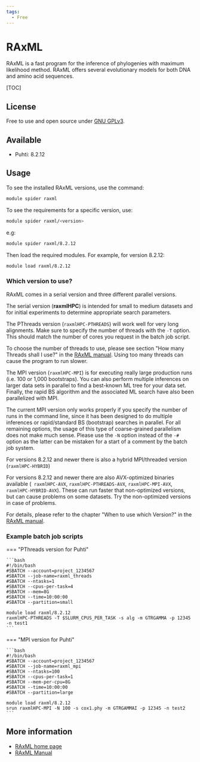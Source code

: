 ```yaml
---
tags:
  - Free
---
```


# RAxML

RAxML is a fast program for the inference of phylogenies with maximum likelihood method. RAxML offers several evolutionary models for both DNA and amino acid sequences.

[TOC]

## License

Free to use and open source under [GNU GPLv3](https://www.gnu.org/licenses/gpl-3.0.html).

## Available

- Puhti: 8.2.12

## Usage

To see the installed RAxML versions, use the command:

```bash
module spider raxml
```

To see the requirements for a specific version, use:

```bash
module spider raxml/<version>
```

e.g:

```bash
module spider raxml/8.2.12
```

Then load the required modules. For example, for version 8.2.12:

```bash
module load raxml/8.2.12
```

### Which version to use?

RAxML comes in a serial version and three different parallel versions.

The serial version (**raxmlHPC**) is intended for small to medium datasets and for initial experiments to determine appropriate search parameters.

The PThreads version (`raxmlHPC-PTHREADS`) will work well for very long alignments. Make sure to specify the number of threads with the ­`-T` option. This should match the number of cores you request in the batch job script.

To choose the number of threads to use, please see section "How many Threads shall I use?" in the [RAxML manual](https://cme.h-its.org/exelixis/resource/download/NewManual.pdf). Using too many threads can cause the program to run slower.

The MPI version (`raxmlHPC-MPI`) is for executing really large production runs (i.e. 100 or 1,000 bootstraps). You can also perform multiple inferences on larger data sets in parallel to find a best-known ML tree for your data set. Finally, the rapid BS algorithm and the associated ML search have also been parallelized with MPI.
 
The current MPI version only works properly if you specify the number of runs in the command line, since it has been designed to do multiple inferences or rapid/standard BS (bootstrap) searches in parallel. For all remaining options, the usage of this type of coarse-grained parallelism does not make much sense. Please use the `-N` option instead of the `-#` option as the latter can be mistaken for a start of a comment by the batch job system.

For versions 8.2.12 and newer there is also a hybrid MPI/threaded version (`raxmlHPC-HYBRID`)

For versions 8.2.12 and newer there are also AVX-optimized binaries available (` raxmlHPC-AVX`, `raxmlHPC-PTHREADS-AVX`, `raxmlHPC-MPI-AVX`, `raxmlHPC-HYBRID-AVX`). These can run faster that non-optimized versions, but can cause problems on some datasets. Try the non-optimized versions in case of problems.

For details, please refer to the chapter "When to use which Version?" in the [RAxML manual](https://cme.h-its.org/exelixis/resource/download/NewManual.pdf).

### Example batch job scripts

=== "PThreads version for Puhti"

    ```bash
    #!/bin/bash
    #SBATCH --account=project_1234567
    #SBATCH --job-name=raxml_threads
    #SBATCH --ntasks=1
    #SBATCH --cpus-per-task=4
    #SBATCH --mem=8G
    #SBATCH --time=10:00:00
    #SBATCH --partition=small

    module load raxml/8.2.12
    raxmlHPC-PTHREADS -T $SLURM_CPUS_PER_TASK ­-s alg -­m GTRGAMMA ­-p 12345 ­-n test1
    ```

=== "MPI version for Puhti"

    ```bash
    #!/bin/bash
    #SBATCH --account=project_1234567
    #SBATCH --job-name=raxml_mpi
    #SBATCH --ntasks=100
    #SBATCH --cpus-per-task=1
    #SBATCH --mem-per-cpu=8G
    #SBATCH --time=10:00:00
    #SBATCH --partition=large

    module load raxml/8.2.12
    srun raxmlHPC-MPI -N 100 -s cox1.phy -m GTRGAMMAI -p 12345 -n test2
    ```

## More information

* [RAxML home page](http://www.exelixis-lab.org/)
* [RAxML Manual](https://cme.h-its.org/exelixis/resource/download/NewManual.pdf)
